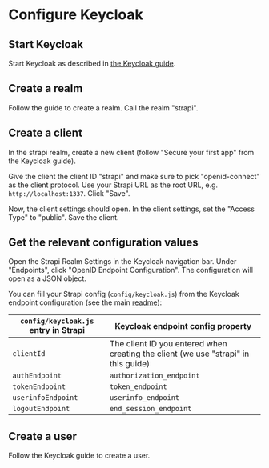 # Configure Keycloak

## Start Keycloak

Start Keycloak as described in [the Keycloak guide](https://www.keycloak.org/getting-started/getting-started-zip).

## Create a realm

Follow the guide to create a realm. Call the realm "strapi".

## Create a client

In the strapi realm, create a new client (follow "Secure your first app" from the Keycloak guide).

Give the client the client ID "strapi" and make sure to pick "openid-connect" as the client protocol. Use your Strapi URL as the root URL, e.g. `http://localhost:1337`. Click "Save".

Now, the client settings should open. In the client settings, set the "Access Type" to "public". Save the client.

## Get the relevant configuration values

Open the Strapi Realm Settings in the Keycloak navigation bar. Under "Endpoints", click "OpenID Endpoint Configuration". The configuration will open as a JSON object.

You can fill your Strapi config (`config/keycloak.js`) from the Keycloak endpoint configuration (see the main [readme](../README.md)):

| `config/keycloak.js` entry in Strapi | Keycloak endpoint config property                                                  |
| ------------------------------------ | ---------------------------------------------------------------------------------- |
| `clientId`                           | The client ID you entered when creating the client (we use "strapi" in this guide) |
| `authEndpoint`                       | `authorization_endpoint`                                                           |
| `tokenEndpoint`                      | `token_endpoint`                                                                   |
| `userinfoEndpoint`                   | `userinfo_endpoint`                                                                |
| `logoutEndpoint`                     | `end_session_endpoint`                                                             |

## Create a user

Follow the Keycloak guide to create a user.
